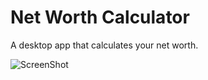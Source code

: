 # Net Worth Calculator
A desktop app that calculates your net worth.

![ScreenShot](https://raw.github.com/bucephalus26/net-worth-calculator/master/screens/networth.PNG)
